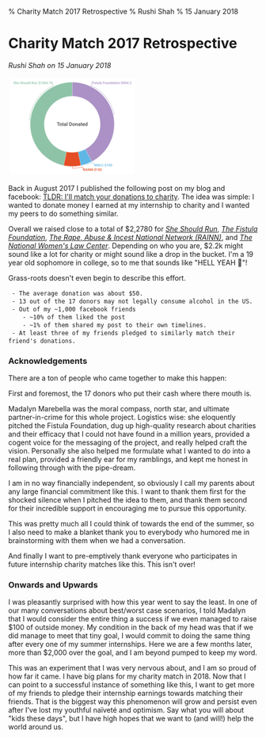 % Charity Match 2017 Retrospective
% Rushi Shah
% 15 January 2018

# Charity Match 2017 Retrospective
*Rushi Shah on 15 January 2018*
<!-- ### Started: 15 January 2018 -->

<link href="https://afeld.github.io/emoji-css/emoji.css" rel="stylesheet">

<img style="max-width:50%; margin:3px;" src='../resources/charity_match_2017_retrospective/donations.png' />

Back in August 2017 I published the following post on my blog and facebook: [TLDR: I'll match your donations to charity](https://www.rshah.org/blog/posts/charity_match_2017.html). The idea was simple: I wanted to donate money I earned at my internship to charity and I wanted my peers to do something similar. 

Overall we raised close to a total of $2,2780 for *[She Should Run](http://www.sheshouldrun.org/)*, *[The Fistula Foundation](https://www.thelifeyoucansave.org/Where-to-Donate/Fistula-Foundation)*, *[The Rape, Abuse & Incest National Network (RAINN)](https://www.rainn.org/)*, and *[The National Women's Law Center](https://nwlc.org/issues/)*. Depending on who you are, $2.2k might sound like a lot for charity or might sound like a drop in the bucket. I'm a 19 year old sophomore in college, so to me that sounds like "HELL YEAH 🚀"!

Grass-roots doesn't even begin to describe this effort. 
```
 - The average donation was about $50. 
 - 13 out of the 17 donors may not legally consume alcohol in the US. 
 - Out of my ~1,000 facebook friends
	- ~10% of them liked the post
	- ~1% of them shared my post to their own timelines. 
 - At least three of my friends pledged to similarly match their friend's donations. 
```

### Acknowledgements

There are a ton of people who came together to make this happen:

First and foremost, the 17 donors who put their cash where there mouth is. 

Madalyn Marebella was the moral compass, north star, and ultimate partner-in-crime for this whole project. Logistics wise: she eloquently pitched the Fistula Foundation, dug up high-quality research about charities and their efficacy that I could not have found in a million years, provided a cogent voice for the messaging of the project, and really helped craft the vision. Personally she also helped me formulate what I wanted to do into a real plan, provided a friendly ear for my ramblings, and kept me honest in following through with the pipe-dream. 

I am in no way financially independent, so obviously I call my parents about any large financial commitment like this. I want to thank them first for the shocked silence when I pitched the idea to them, and thank them second for their incredible support in encouraging me to pursue this opportunity.

This was pretty much all I could think of towards the end of the summer, so I also need to make a blanket thank you to everybody who humored me in brainstorming with them when we had a conversation. 

And finally I want to pre-emptively thank everyone who participates in future internship charity matches like this. This isn't over!

### Onwards and Upwards

I was pleasantly surprised with how this year went to say the least. In one of our many conversations about best/worst case scenarios, I told Madalyn that I would consider the entire thing a success if we even managed to raise $100 of outside money. My condition in the back of my head was that if we did manage to meet that tiny goal, I would commit to doing the same thing after every one of my summer internships. Here we are a few months later, more than $2,000 over the goal, and I am beyond pumped to keep my word.  

This was an experiment that I was very nervous about, and I am so proud of how far it came. I have big plans for my charity match in 2018. Now that I can point to a successful instance of something like this, I want to get more of my friends to pledge their internship earnings towards matching their friends. That is the biggest way this phenomenon will grow and persist even after I've lost my youthful naïveté and optimism. Say what you will about "kids these days", but I have high hopes that we want to (and will!) help the world around us. 
